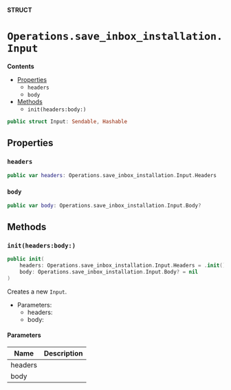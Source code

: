 **STRUCT**

# `Operations.save_inbox_installation.Input`

**Contents**

- [Properties](#properties)
  - `headers`
  - `body`
- [Methods](#methods)
  - `init(headers:body:)`

```swift
public struct Input: Sendable, Hashable
```

## Properties
### `headers`

```swift
public var headers: Operations.save_inbox_installation.Input.Headers
```

### `body`

```swift
public var body: Operations.save_inbox_installation.Input.Body?
```

## Methods
### `init(headers:body:)`

```swift
public init(
    headers: Operations.save_inbox_installation.Input.Headers = .init(),
    body: Operations.save_inbox_installation.Input.Body? = nil
)
```

Creates a new `Input`.

- Parameters:
  - headers:
  - body:

#### Parameters

| Name | Description |
| ---- | ----------- |
| headers |  |
| body |  |